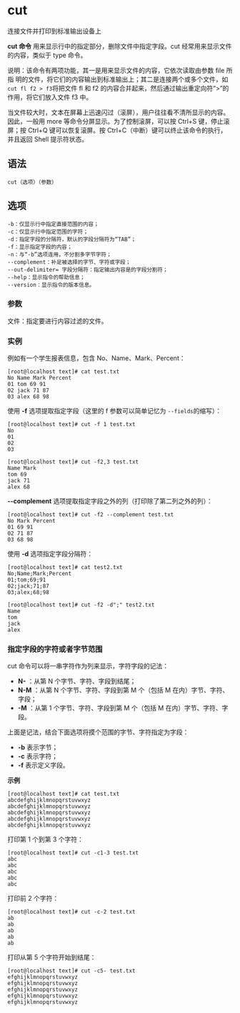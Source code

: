 cut
===

连接文件并打印到标准输出设备上


**cut 命令** 用来显示行中的指定部分，删除文件中指定字段。cut 经常用来显示文件的内容，类似于 type 命令。

说明：该命令有两项功能，其一是用来显示文件的内容，它依次读取由参数 file 所指 明的文件，将它们的内容输出到标准输出上；其二是连接两个或多个文件，如`cut fl f2 > f3`将把文件 fl 和 f2 的内容合并起来，然后通过输出重定向符“>”的作用，将它们放入文件 f3 中。

当文件较大时，文本在屏幕上迅速闪过（滚屏），用户往往看不清所显示的内容。因此，一般用 more 等命令分屏显示。为了控制滚屏，可以按 Ctrl+S 键，停止滚屏；按 Ctrl+Q 键可以恢复滚屏。按 Ctrl+C（中断）键可以终止该命令的执行，并且返回 Shell 提示符状态。

## 语法

```
cut（选项）（参数）
```

## 选项

```
-b：仅显示行中指定直接范围的内容；
-c：仅显示行中指定范围的字符；
-d：指定字段的分隔符，默认的字段分隔符为“TAB”；
-f：显示指定字段的内容；
-n：与“-b”选项连用，不分割多字节字符；
--complement：补足被选择的字节、字符或字段；
--out-delimiter= 字段分隔符：指定输出内容是的字段分割符；
--help：显示指令的帮助信息；
--version：显示指令的版本信息。
```

### 参数

文件：指定要进行内容过滤的文件。

### 实例

例如有一个学生报表信息，包含 No、Name、Mark、Percent：

```
[root@localhost text]# cat test.txt
No Name Mark Percent
01 tom 69 91
02 jack 71 87
03 alex 68 98

```

使用  **-f**  选项提取指定字段（这里的 f 参数可以简单记忆为 `--fields`的缩写）：

```
[root@localhost text]# cut -f 1 test.txt
No
01
02
03
```

```
[root@localhost text]# cut -f2,3 test.txt
Name Mark
tom 69
jack 71
alex 68

```

 **--complement**  选项提取指定字段之外的列（打印除了第二列之外的列）：

```
[root@localhost text]# cut -f2 --complement test.txt
No Mark Percent
01 69 91
02 71 87
03 68 98
```

使用  **-d**  选项指定字段分隔符：

```
[root@localhost text]# cat test2.txt
No;Name;Mark;Percent
01;tom;69;91
02;jack;71;87
03;alex;68;98
```

```
[root@localhost text]# cut -f2 -d";" test2.txt
Name
tom
jack
alex

```

### 指定字段的字符或者字节范围

cut 命令可以将一串字符作为列来显示，字符字段的记法：

* **N-** ：从第 N 个字节、字符、字段到结尾；
* **N-M** ：从第 N 个字节、字符、字段到第 M 个（包括 M 在内）字节、字符、字段；
* **-M** ：从第 1 个字节、字符、字段到第 M 个（包括 M 在内）字节、字符、字段。

上面是记法，结合下面选项将摸个范围的字节、字符指定为字段：

* **-b**  表示字节；
* **-c**  表示字符；
* **-f**  表示定义字段。

**示例**

```
[root@localhost text]# cat test.txt
abcdefghijklmnopqrstuvwxyz
abcdefghijklmnopqrstuvwxyz
abcdefghijklmnopqrstuvwxyz
abcdefghijklmnopqrstuvwxyz
abcdefghijklmnopqrstuvwxyz

```

打印第 1 个到第 3 个字符：

```
[root@localhost text]# cut -c1-3 test.txt
abc
abc
abc
abc
abc

```

打印前 2 个字符：

```
[root@localhost text]# cut -c-2 test.txt
ab
ab
ab
ab
ab

```

打印从第 5 个字符开始到结尾：

```
[root@localhost text]# cut -c5- test.txt
efghijklmnopqrstuvwxyz
efghijklmnopqrstuvwxyz
efghijklmnopqrstuvwxyz
efghijklmnopqrstuvwxyz
efghijklmnopqrstuvwxyz
```

<!-- Linux 命令行搜索引擎：https://jaywcjlove.github.io/linux-command/ -->
